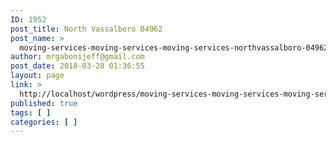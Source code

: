 ```yaml
---
ID: 1952
post_title: North Vassalboro 04962
post_name: >
  moving-services-moving-services-moving-services-northvassalboro-04962
author: mrgabonijeff@gmail.com
post_date: 2018-03-28 01:36:55
layout: page
link: >
  http://localhost/wordpress/moving-services-moving-services-moving-services-northvassalboro-04962/
published: true
tags: [ ]
categories: [ ]
---
```

